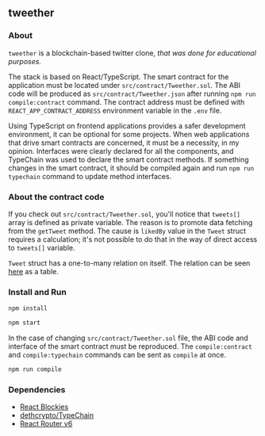 ## tweether

### About

`tweether` is a blockchain-based twitter clone, _that was done for educational purposes._

The stack is based on React/TypeScript. The smart contract for the application must be located under `src/contract/Tweether.sol`. The ABI code will be produced as `src/contract/Tweether.json` after running `npm run compile:contract` command. The contract address must be defined with `REACT_APP_CONTRACT_ADDRESS` environment variable in the `.env` file.

Using TypeScript on frontend applications provides a safer development environment, it can be optional for some projects. When web applications that drive smart contracts are concerned, it must be a necessity, in my opinion. Interfaces were clearly declared for all the components, and TypeChain was used to declare the smart contract methods. If something changes in the smart contract, it should be compiled again and run `npm run typechain` command to update method interfaces.

### About the contract code

If you check out `src/contract/Tweether.sol`, you'll notice that `tweets[]` array is defined as private variable. The reason is to promote data fetching from the `getTweet` method. The cause is `likedBy` value in the `Tweet` struct requires a calculation; it's not possible to do that in the way of direct access to `tweets[]` variable.

`Tweet` struct has a one-to-many relation on itself. The relation can be seen [here](https://dbdiagram.io/d/633841a37b3d2034ff009027) as a table.

### Install and Run

```bash
npm install
```

```bash
npm start
```

In the case of changing `src/contract/Tweether.sol` file, the ABI code and interface of the smart contract must be reproduced. The `compile:contract` and `compile:typechain` commands can be sent as `compile` at once.

```bash
npm run compile
```

### Dependencies

- [React Blockies](https://www.npmjs.com/package/react-blockies)
- [dethcrypto/TypeChain](https://github.com/dethcrypto/TypeChain)
- [React Router v6](https://reactrouter.com/en/main)
